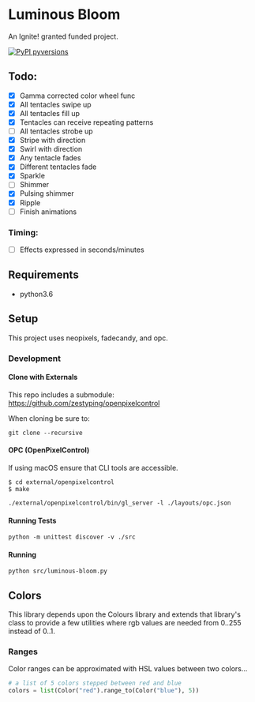 # Luminous Bloom

An Ignite! granted funded project.

[![PyPI pyversions](https://img.shields.io/badge/python-3.6-blue.svg)](https://www.python.org/downloads/release/python-360/)

## Todo:

- [x] Gamma corrected color wheel func
- [x] All tentacles swipe up
- [x] All tentacles fill up
- [x] Tentacles can receive repeating patterns
- [ ] All tentacles strobe up
- [x] Stripe with direction
- [x] Swirl with direction
- [x] Any tentacle fades
- [x] Different tentacles fade
- [x] Sparkle
- [ ] Shimmer
- [x] Pulsing shimmer
- [x] Ripple
- [ ] Finish animations

### Timing:

- [ ] Effects expressed in seconds/minutes

## Requirements

- python3.6

## Setup

This project uses neopixels, fadecandy, and opc.

### Development

#### Clone with Externals

This repo includes a submodule: https://github.com/zestyping/openpixelcontrol

When cloning be sure to:

```
git clone --recursive
```

#### OPC (OpenPixelControl)

If using macOS ensure that CLI tools are accessible.

```
$ cd external/openpixelcontrol
$ make
```

```
./external/openpixelcontrol/bin/gl_server -l ./layouts/opc.json
```

#### Running Tests

```
python -m unittest discover -v ./src
```

#### Running

```
python src/luminous-bloom.py
```

## Colors

This library depends upon the Colours library and extends that library's class to provide a few utilities where rgb values are needed from 0..255 instead of 0..1.

### Ranges

Color ranges can be approximated with HSL values between two colors...

```python
# a list of 5 colors stepped between red and blue
colors = list(Color("red").range_to(Color("blue"), 5))
```
